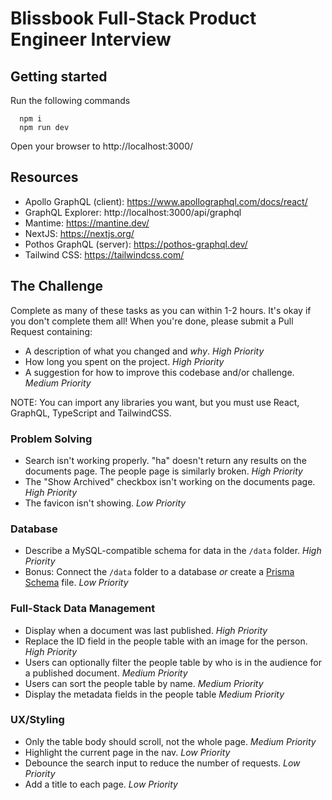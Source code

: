 # Blissbook Full-Stack Product Engineer Interview

## Getting started

Run the following commands
```
  npm i
  npm run dev
```

Open your browser to http://localhost:3000/

## Resources

- Apollo GraphQL (client): https://www.apollographql.com/docs/react/
- GraphQL Explorer: http://localhost:3000/api/graphql
- Mantime: https://mantine.dev/
- NextJS: https://nextjs.org/
- Pothos GraphQL (server): https://pothos-graphql.dev/
- Tailwind CSS: https://tailwindcss.com/

## The Challenge

Complete as many of these tasks as you can within 1-2 hours. It's okay if you don't complete them all! When you're done, please submit a Pull Request containing:

  - A description of what you changed and *why*. *High Priority*
  - How long you spent on the project. *High Priority*
  - A suggestion for how to improve this codebase and/or challenge. *Medium Priority*

NOTE: You can import any libraries you want, but you must use React, GraphQL, TypeScript and TailwindCSS.

### Problem Solving

  - Search isn't working properly. "ha" doesn't return any results on the documents page. The people page is similarly broken. *High Priority*
  - The "Show Archived" checkbox isn't working on the documents page. *High Priority*
  - The favicon isn't showing. *Low Priority*

### Database

  - Describe a MySQL-compatible schema for data in the `/data` folder. *High Priority*
  - Bonus: Connect the `/data` folder to a database *or* create a [Prisma Schema](https://www.prisma.io/docs/orm/prisma-schema/overview) file. *Low Priority*

### Full-Stack Data Management

  - Display when a document was last published. *High Priority*
  - Replace the ID field in the people table with an image for the person. *High Priority*
  - Users can optionally filter the people table by who is in the audience for a published document. *Medium Priority*
  - Users can sort the people table by name. *Medium Priority*
  - Display the metadata fields in the people table *Medium Priority*

### UX/Styling

  - Only the table body should scroll, not the whole page. *Medium Priority*
  - Highlight the current page in the nav. *Low Priority*
  - Debounce the search input to reduce the number of requests. *Low Priority*
  - Add a title to each page. *Low Priority*

